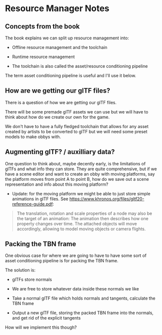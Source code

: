 # Resource Manager Notes

## Concepts from the book

The book explains we can split up resource management into:

- Offline resource management and the toolchain

- Runtime resource management

- The toolchain is also called the asset/resource conditioning pipeline

The term asset conditioning pipeline is useful and I'll use it below.

## How are we getting our glTF files?

There is a question of how we are getting our glTF files.

There will be some premade glTF assets we can use but we will have to think about how do we create our own for the game.

We don't have to have a fully fledged toolchain that allows for any asset created by artists to be converted to glTF but we will need some preset models to make obbys with.

## Augmenting glTF? / auxilliary data?

One question to think about, maybe decently early, is the limitations of glTFs and what info they can store. They are quite comprehensive, but if we have a scene editor and want to create an obby with moving platforms, say the platform moves from point A to point B, how do we save out a scene representation and info about this moving platform?

- Update: for the moving platform we might be able to just store simple animations in glTF files. See <https://www.khronos.org/files/gltf20-reference-guide.pdf>:

> The translation, rotation and scale properties of a
node may also be the target of an animation: The
animation then describes how one property
changes over time. The attached objects will move
accordingly, allowing to model moving objects or
camera flights.

## Packing the TBN frame

One obvious case for where we are going to have to have some sort of asset conditioning pipeline is for packing the TBN frame.

The solution is:

- glTFs store normals

- We are free to store whatever data inside these normals we like

- Take a normal glTF file which holds normals and tangents, calculate the TBN frame

- Output a new glTF file, storing the packed TBN frame into the normals, and get rid of the explicit tangents

How will we implement this though?
